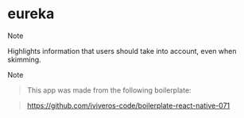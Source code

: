 # eureka

> [!NOTE]  
> Highlights information that users should take into account, even when skimming.

> [!NOTE]

> This app was made from the following boilerplate:

> https://github.com/iviveros-code/boilerplate-react-native-071